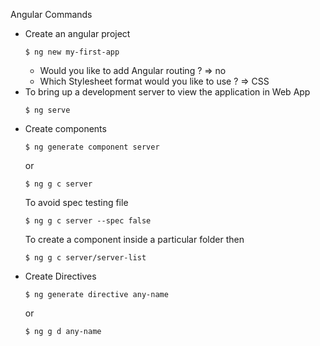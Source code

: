 Angular Commands

*   Create an angular project
    ```
    $ ng new my-first-app
    ```
    -   Would you like to add Angular routing ? => no
    -   Which Stylesheet format would you like to use ? => CSS
*   To bring up a development server to view the application in Web App
    ```
    $ ng serve
    ```
*   Create components
    ```
    $ ng generate component server
    ```
    or
    ```
    $ ng g c server
    ```
    To avoid spec testing file
    ```
    $ ng g c server --spec false
    ```
    To create a component inside a particular folder then
    ```
    $ ng g c server/server-list
    ```
*   Create Directives
    ```
    $ ng generate directive any-name
    ```
    or
    ```
    $ ng g d any-name
    ```